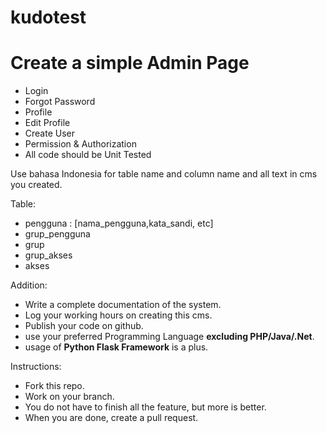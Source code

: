 # kudotest
# Create a simple Admin Page
- Login
- Forgot Password
- Profile
- Edit Profile
- Create User
- Permission & Authorization
- All code should be Unit Tested

Use bahasa Indonesia for table name and column name and all text in cms you created.

Table:
- pengguna : [nama_pengguna,kata_sandi, etc]
- grup_pengguna
- grup
- grup_akses
- akses

Addition:
- Write a complete documentation of the system.
- Log your working hours on creating this cms.
- Publish your code on github.
- use your preferred Programming Language **excluding PHP/Java/.Net**.
- usage of **Python Flask Framework** is a plus.

Instructions:
- Fork this repo.
- Work on your branch.
- You do not have to finish all the feature, but more is better.
- When you are done, create a pull request.
